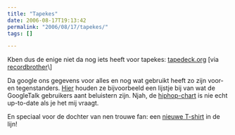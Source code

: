 ```yaml
---
title: "Tapekes"
date: 2006-08-17T19:13:42
permalink: "2006/08/17/tapekes/"
tags: []

---
```

Kben dus de enige niet da nog iets heeft voor tapekes: [tapedeck.org](http://www.tapedeck.org/ "http://www.tapedeck.org/") \[via [recordbrother](http://recordbrother.typepad.com/imagesilike/2006/08/dog_days_dog_ye.html "http://recordbrother.typepad.com/imagesilike/2006/08/dog_days_dog_ye.html")\]

Da google ons gegevens voor alles en nog wat gebruikt heeft zo zijn voor- en tegenstanders. [Hier](http://www.google.com/trends/music "http://www.google.com/trends/music") houden ze bijvoorbeeld een lijstje bij van wat de GoogleTalk gebruikers aant beluistern zijn. Njah, de [hiphop-chart](http://www.google.com/trends/music?genre=Hip-Hop "http://www.google.com/trends/music?genre=Hip-Hop") is nie echt up-to-date als je het mij vraagt.

En speciaal voor de dochter van nen trouwe fan: een [nieuwe T-shirt](/images/blog/2006/08/Tzipke.jpg "/images/blog/2006/08/Tzipke.jpg") in de lijn!
